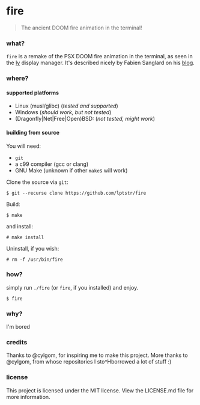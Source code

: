 # fire

> The ancient DOOM fire animation in the terminal!

### what?
`fire` is a remake of the PSX DOOM fire animation in the terminal,
as seen in the [ly](https://github.com/cylgom/ly) display manager.
It's described nicely by Fabien Sanglard on his
[blog](https://fabiensanglard.net/doom_fire_psx/index.html).

### where?
#### supported platforms
- Linux (musl/glibc) (*tested and supported*)
- Windows (*should work, but not tested*)
- (Dragonfly|Net|Free|Open)BSD: (*not tested, might work*)

#### building from source
You will need:
- `git`
- a c99 compiler (gcc or clang)
- GNU Make (unknown if other `make`s will work)

Clone the source via `git`:
```
$ git --recurse clone https://github.com/lptstr/fire
```

Build:
```
$ make
```

and install:
```
# make install
```

Uninstall, if you wish:
```
# rm -f /usr/bin/fire
```

### how?
simply run `./fire` (or `fire`, if you installed) and enjoy.
```
$ fire
```

### why?
I'm bored

### credits
Thanks to @cylgom, for inspiring me to make this project.
More thanks to @cylgom, from whose repositories I sto^Hborrowed a lot
of stuff :)

### license
This project is licensed under the MIT license. View the LICENSE.md file
for more information.
